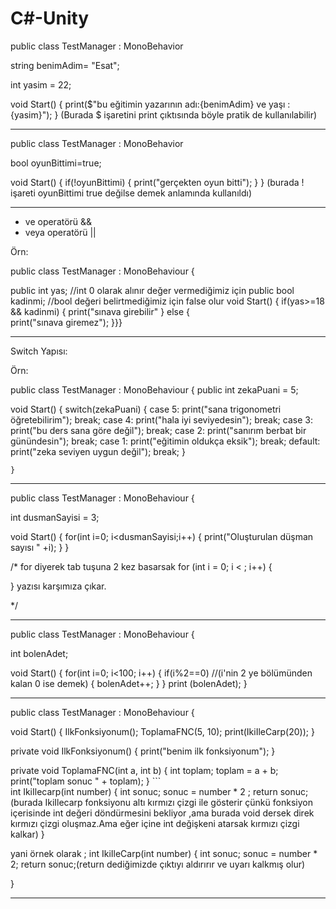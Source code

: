# C#-Unity


public class TestManager : MonoBehavior

string benimAdim= "Esat";

int yasim = 22;

void Start()
{
print($"bu eğitimin yazarının adı:{benimAdim} ve yaşı :{yasim}");
}
(Burada $ işaretini print çıktısında böyle pratik de kullanılabilir)

********************************************************************************************************

public class TestManager : MonoBehavior

bool oyunBittimi=true;

void Start()
{
if(!oyunBittimi)
{
    print("gerçekten oyun bitti");
}
}
(burada ! işareti oyunBittimi true değilse demek anlamında kullanıldı)



************************************************************************************************

- ve operatörü  && 
- veya operatörü ||

Örn:


public class TestManager : MonoBehaviour
{

public int yas;  //int 0 olarak alınır değer vermediğimiz için
public bool kadinmi;   //bool değeri belirtmediğimiz için false olur
 void Start()
 { if(yas>=18 && kadinmi)
   {
      print("sınava girebilir"
 } 
 else
 {   
   print("sınava giremez");
   }}}



*********************************************************************************************************************

Switch Yapısı:


Örn:

public class TestManager : MonoBehaviour
{
    public int zekaPuani = 5;


   void Start()
   {
      switch(zekaPuani)
      {
         case 5:
            print("sana trigonometri öğretebilirim");
            break;
        case 4:
            print("hala iyi seviyedesin");
            break;
        case 3:
            print("bu ders sana göre değil");
            break;
        case 2:
            print("sanırım berbat bir günündesin");
            break;
        case 1:
            print("eğitimin oldukça eksik");
            break;
        default:
             print("zeka seviyen uygun değil");
             break;
      } 

    }
   
*********************************************************************************************************************


public class TestManager : MonoBehaviour
{ 

   int dusmanSayisi = 3;


   void Start()
   {
     for(int i=0; i<dusmanSayisi;i++)
     {
            print("Oluşturulan düşman sayısı " +i);
     }
   }




   /*  for diyerek tab tuşuna 2 kez basarsak 
   for (int i = 0; i < ; i++)
{

}  yazısı karşımıza çıkar.

   */
********************************************************************************************************

public class TestManager : MonoBehaviour
{

  int bolenAdet;

  void Start()
  {
    for(int i=0; i<100; i++)
    {
      if(i%2==0)     //(i'nin 2 ye bölümünden kalan 0 ise demek)
      {
          bolenAdet++;
      }
      }
      print (bolenAdet);
      }

*************************************************************************************************************

public class TestManager : MonoBehaviour
{

void Start()
    {
        IlkFonksiyonum();
        ToplamaFNC(5, 10);
        print(IkiIleCarp(20));
    }

private void IlkFonksiyonum()
    {
        print("benim ilk fonksiyonum");
    }

 private void ToplamaFNC(int a, int b)
    {
        int toplam;
        toplam = a + b;
        print("toplam sonuc " + toplam);
    }
      ```                                           
    int IkiIlecarp(int number)
 {
      int sonuc;
      sonuc = number * 2 ;
      return sonuc;
(burada IkiIlecarp fonksiyonu altı kırmızı çizgi ile gösterir çünkü fonksiyon içerisinde int değeri döndürmesini bekliyor ,ama burada void dersek direk kırmızı çizgi oluşmaz.Ama eğer içine int değişkeni atarsak kırmızı çizgi kalkar)
    }

yani örnek olarak ;
    int IkiIleCarp(int number)
{
    int sonuc;
    sonuc = number * 2;
    return sonuc;(return dediğimizde çıktıyı aldırırır ve uyarı kalkmış olur)

}                 

    
    



*******************************************************************************************************






















